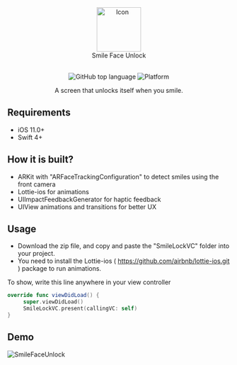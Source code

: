 <div align="center">
  <img width="100" src="https://user-images.githubusercontent.com/35783310/182454335-fbb17362-2e45-4fb1-a673-5d54c828313f.png" alt="Icon" /> <br>
  Smile Face Unlock <br>  <br>

![GitHub top language](https://img.shields.io/github/languages/top/m-afham/SmileToUnlock?color=red)
![Platform](https://img.shields.io/cocoapods/p/ios?color=red)

A screen that unlocks itself when you smile.
</div>

## Requirements

- iOS 11.0+
- Swift 4+

## How it is built?

- ARKit with "ARFaceTrackingConfiguration" to detect smiles using the front camera
- Lottie-ios for animations
- UIImpactFeedbackGenerator for haptic feedback
- UIView animations and transitions for better UX

## Usage

- Download the zip file, and copy and paste the "SmileLockVC" folder into your project. 
- You need to install the Lottie-ios ( https://github.com/airbnb/lottie-ios.git )  package to run animations.  

To show, write this line anywhere in your view controller
```Swift
override func viewDidLoad() {
     super.viewDidLoad()
     SmileLockVC.present(callingVC: self)
}
 ```
## Demo
![SmileFaceUnlock](https://user-images.githubusercontent.com/35783310/182703081-c843d480-ca30-4c83-b5b9-295a642bd264.gif)


